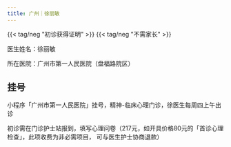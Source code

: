 ```yaml
---
title: 广州｜徐丽敏
---
```


{{< tag/neg "初诊获得证明" >}} {{< tag/neg "不需家长" >}}

医生姓名：徐丽敏

所在医院：广州市第一人民医院（盘福路院区）

## 挂号

小程序「广州市第一人民医院」挂号，精神-临床心理门诊，徐医生每周四上午出诊

初诊需在门诊护士站报到，填写心理问卷（217元，如开具价格80元的「首诊心理检查」，此项收费为非必需项目， 可与医生护士协商退款）

